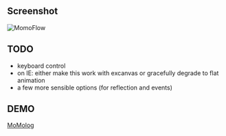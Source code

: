 ## Screenshot
![MomoFlow](http://momolog.info/wp-content/uploads/2009/11/Bildschirmfoto-2009-11-22-um-09.01.33-300x240.png)

## TODO
- keyboard control
- on IE: either make this work with excanvas or gracefully degrade to flat animation
- a few more sensible options (for reflection and events)

## DEMO
[MoMolog](http://flow.momolog.info)
